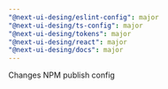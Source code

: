 ```yaml
---
"@next-ui-desing/eslint-config": major
"@next-ui-desing/ts-config": major
"@next-ui-desing/tokens": major
"@next-ui-desing/react": major
"@next-ui-desing/docs": major
---
```


Changes NPM publish config

